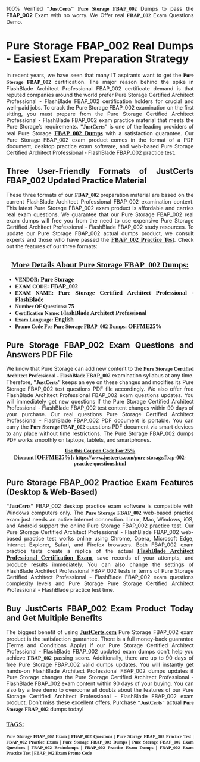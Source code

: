<p style="text-align: justify;">100% Verified <span style="font-size:14px;"><span style="font-family:Georgia,serif;"><strong>"JustCerts"</strong></span></span> <span style="font-family:Georgia,serif;"><strong>Pure Storage FBAP_002</strong></span> Dumps to pass the <strong>FBAP_002</strong> Exam with no worry. We Offer real <span style="font-family:Georgia,serif;"><strong>FBAP_002</strong></span> Exam Questions Demo.</p>

<h1 style="text-align: justify;"><strong>Pure Storage FBAP_002 Real Dumps - Easiest Exam Preparation Strategy</strong></h1>

<p style="text-align: justify;">In recent years, we have seen that many IT aspirants want to get the <span style="font-family:Georgia,serif;"><strong>Pure Storage FBAP_002</strong></span> certification. The major reason behind the spike in FlashBlade Architect Professional FBAP_002 certificate demand is that reputed companies around the world prefer Pure Storage Certified Architect Professional - FlashBlade FBAP_002 certification holders for crucial and well-paid jobs. To crack the Pure Storage FBAP_002 examination on the first sitting, you must prepare from the Pure Storage Certified Architect Professional - FlashBlade FBAP_002 exam practice material that meets the Pure Storage’s requirements. <span style="font-size:14px;"><span style="font-family:Georgia,serif;"><strong>"JustCerts"</strong></span></span> is one of the leading providers of real Pure Storage <a href="https://www.justcerts.com/pure-storage/fbap-002-practice-questions.html"><span style="font-size:16px;"><u><span style="font-family:Georgia,serif;"><strong>FBAP_002 Dumps</strong></span></u></span></a> with a satisfaction guarantee. Our Pure Storage FBAP_002 exam product comes in the format of a PDF document, desktop practice exam software, and web-based Pure Storage Certified Architect Professional - FlashBlade FBAP_002 practice test.</p>

<h2 style="text-align: justify;"><strong>Three User-Friendly Formats of JustCerts FBAP_002 Updated Practice Material</strong></h2>

<p style="text-align: justify;">These three formats of our <span style="font-family:Georgia,serif;"><strong>FBAP_002 </strong></span> preparation material are based on the current FlashBlade Architect Professional FBAP_002 examination content. This latest Pure Storage FBAP_002 exam product is affordable and carries real exam questions. We guarantee that our Pure Storage FBAP_002 real exam dumps will free you from the need to use expensive Pure Storage Certified Architect Professional - FlashBlade FBAP_002 study resources. To update our Pure Storage FBAP_002 actual dumps product, we consult experts and those who have passed the <a href="https://www.justcerts.com/pure-storage/fbap-002-practice-questions.html"><u><span style="font-size:16px;"><span style="font-family:Georgia,serif;"><strong>FBAP_002 Practice Test</strong></span></span></u></a>. Check out the features of our three formats:</p>

<h2 style="text-align: center;"><u><strong><span style="font-family:Georgia,serif;">More Details About Pure Storage FBAP_002 Dumps:</span></strong></u></h2>

<ul>
	<li style="text-align: justify;"><span style="font-size:14px;"><span style="font-family:Georgia,serif;"><strong>VENDOR: </strong></span></span><span style="font-size:16px;"><span style="font-family:Georgia,serif;"><strong>Pure Storage</strong></span></span></li>
	<li style="text-align: justify;"><span style="font-size:14px;"><span style="font-family:Georgia,serif;"><strong>EXAM CODE: </strong></span></span><span style="font-size:16px;"><span style="font-family:Georgia,serif;"><strong>FBAP_002</strong></span></span></li>
	<li style="text-align: justify;"><span style="font-size:14px;"><span style="font-family:Georgia,serif;"><strong>EXAM NAME: </strong></span></span><span style="font-size:16px;"><span style="font-family:Georgia,serif;"><strong>Pure Storage Certified Architect Professional - FlashBlade</strong></span></span></li>
	<li style="text-align: justify;"><span style="font-size:14px;"><span style="font-family:Georgia,serif;"><strong>Number OF Questions: </strong></span></span><span style="font-size:16px;"><span style="font-family:Georgia,serif;"><strong>75</strong></span></span></li>
	<li style="text-align: justify;"><span style="font-size:14px;"><span style="font-family:Georgia,serif;"><strong>Certification Name: </strong></span></span><span style="font-size:16px;"><span style="font-family:Georgia,serif;"><strong>FlashBlade Architect Professional</strong></span></span></li>
	<li style="text-align: justify;"><span style="font-size:14px;"><span style="font-family:Georgia,serif;"><strong>Exam Language: </strong></span></span><span style="font-size:16px;"><span style="font-family:Georgia,serif;"><strong>English</strong></span></span></li>
	<li style="text-align: justify;"><span style="font-size:14px;"><span style="font-family:Georgia,serif;"><strong>Promo Code For Pure Storage FBAP_002 Dumps: </strong></span></span><span style="font-size:16px;"><span style="font-family:Georgia,serif;"><strong>OFFME25%</strong></span></span></li>
</ul>

<h2 style="text-align: justify;"><strong>Pure Storage FBAP_002 Exam Questions and Answers PDF File</strong></h2>

<p style="text-align: justify;">We know that Pure Storage can add new content to the <span style="font-family:Georgia,serif;"><strong>Pure Storage Certified Architect Professional - FlashBlade FBAP_002</strong></span> examination syllabus at any time. Therefore, <span style="font-size:14px;"><span style="font-family:Georgia,serif;"><strong>"JustCerts"</strong></span></span> keeps an eye on these changes and modifies its Pure Storage FBAP_002 test questions PDF file accordingly. We also offer free FlashBlade Architect Professional FBAP_002 exam questions updates. You will immediately get new questions if the Pure Storage Certified Architect Professional - FlashBlade FBAP_002 test content changes within 90 days of your purchase. Our real questions Pure Storage Certified Architect Professional - FlashBlade FBAP_002 PDF document is portable. You can carry the <span style="font-family:Georgia,serif;"><strong>Pure Storage FBAP_002</strong></span> questions PDF document via smart devices to any place without time restrictions. The Pure Storage FBAP_002 dumps PDF works smoothly on laptops, tablets, and smartphones.</p>

<p style="text-align: center;"><span style="font-size:14px;"><span style="font-family:Georgia,serif;"><strong><u>Use this Coupon Code For 25% Discount</u> </strong></span></span><span style="font-size:16px;"><span style="font-family:Georgia,serif;"><strong>[OFFME25%]</strong></span></span><span style="font-size:14px;"><span style="font-family:Georgia,serif;"><strong>: <u><a href="https://www.justcerts.com/pure-storage/fbap-002-practice-questions.html">https://www.justcerts.com/pure-storage/fbap-002-practice-questions.html</a></u></strong></span></span></p>

<h2 style="text-align: justify;"><strong>Pure Storage FBAP_002 Practice Exam Features (Desktop & Web-Based)</strong></h2>

<p style="text-align: justify;"><span style="font-size:14px;"><span style="font-family:Georgia,serif;"><strong>"JustCerts"</strong></span></span> FBAP_002 desktop practice exam software is compatible with Windows computers only. The <span style="font-family:Georgia,serif;"><strong>Pure Storage FBAP_002</strong></span> web-based practice exam just needs an active internet connection. Linux, Mac, Windows, iOS, and Android support the online Pure Storage FBAP_002 practice test. Our Pure Storage Certified Architect Professional - FlashBlade FBAP_002 web-based practice test works online using Chrome, Opera, Microsoft Edge, Internet Explorer, Safari, and Firefox browsers. Both FBAP_002 exam practice tests create a replica of the actual <u><a href="https://www.justcerts.com/pure-storage/flashblade-architect-professional-certification-exams.html"><span style="font-size:16px;"><span style="font-family:Georgia,serif;"><strong>FlashBlade Architect Professional Certification Exam</strong></span></span></a></u>, save records of your attempts, and produce results immediately. You can also change the settings of FlashBlade Architect Professional FBAP_002 tests in terms of Pure Storage Certified Architect Professional - FlashBlade FBAP_002 exam questions complexity levels and Pure Storage Pure Storage Certified Architect Professional - FlashBlade practice test time.</p>

<h2 style="text-align: justify;"><strong>Buy JustCerts FBAP_002 Exam Product Today and Get Multiple Benefits</strong></h2>

<p style="text-align: justify;">The biggest benefit of using <a href="https://www.justcerts.com/"><u><span style="font-size:16px;"><span style="font-family:Georgia,serif;"><strong>JustCerts.com</strong></span></span></u></a> Pure Storage FBAP_002 exam product is the satisfaction guarantee. There is a full money-back guarantee (Terms and Conditions Apply) if our Pure Storage Certified Architect Professional - FlashBlade FBAP_002 updated exam dumps don’t help you achieve <span style="font-family:Georgia,serif;"><strong>FBAP_002 </strong></span> passing score. Additionally, there are up to 90 days of free Pure Storage FBAP_002 valid dumps updates. You will instantly get hands-on FlashBlade Architect Professional FBAP_002 dumps updates if Pure Storage changes the Pure Storage Certified Architect Professional - FlashBlade FBAP_002 exam content within 90 days of your buying. You can also try a free demo to overcome all doubts about the features of our Pure Storage Certified Architect Professional - FlashBlade FBAP_002 exam product. Don’t miss these excellent offers. Purchase <span style="font-size:14px;"><span style="font-family:Georgia,serif;"><strong>"JustCerts"</strong></span></span> actual <span style="font-family:Georgia,serif;"><strong>Pure Storage FBAP_002</strong></span> dumps today!</p>

<h3 style="text-align: justify;"><u><span style="font-size:16px;"><span style="font-family:Georgia,serif;"><strong>TAGS:</strong></span></span></u></h3>

<p style="text-align: justify;"><span style="font-size:12px;"><span style="font-family:Georgia,serif;"><strong>Pure Storage FBAP_002 Exam | FBAP_002 Questions | Pure Storage FBAP_002 Practice Test | FBAP_002 Practice Exam | Pure Storage FBAP_002 Dumps | Pure Storage FBAP_002 Exam Questions | FBAP_002 Braindumps | FBAP_002 Practice Exam Dumps | FBAP_002 Exam Practice Test | FBAP_002 Exam Promo Code </strong></span></span></p>
